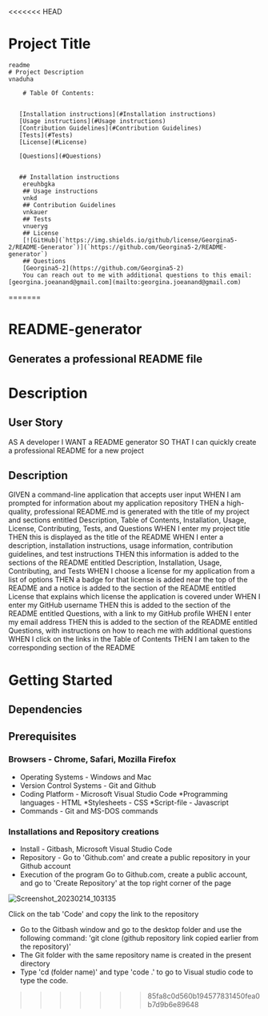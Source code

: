 <<<<<<< HEAD
# Project Title 
    readme
    # Project Description
    vnaduha

        # Table Of Contents:

        
       [Installation instructions](#Installation instructions)
       [Usage instructions](#Usage instructions)
       [Contribution Guidelines](#Contribution Guidelines)
       [Tests](#Tests)
       [License](#License)

       [Questions](#Questions)


       ## Installation instructions
        ereuhbgka
        ## Usage instructions
        vnkd
        ## Contribution Guidelines  
        vnkauer
        ## Tests
        vnueryg
        ## License
        [![GitHub](`https://img.shields.io/github/license/Georgina5-2/README-Generator`)](`https://github.com/Georgina5-2/README-generator`)
        ## Questions
        [Georgina5-2](https://github.com/Georgina5-2)
        You can reach out to me with additional questions to this email:[georgina.joeanand@gmail.com](mailto:georgina.joeanand@gmail.com)
=======
# README-generator
## Generates a professional README file
# Description
## User Story
AS A developer
I WANT a README generator
SO THAT I can quickly create a professional README for a new project
## Description
GIVEN a command-line application that accepts user input
WHEN I am prompted for information about my application repository
THEN a high-quality, professional README.md is generated with the title of my project and sections entitled Description, Table of Contents, Installation, Usage, License, Contributing, Tests, and Questions
WHEN I enter my project title
THEN this is displayed as the title of the README
WHEN I enter a description, installation instructions, usage information, contribution guidelines, and test instructions
THEN this information is added to the sections of the README entitled Description, Installation, Usage, Contributing, and Tests
WHEN I choose a license for my application from a list of options
THEN a badge for that license is added near the top of the README and a notice is added to the section of the README entitled License that explains which license the application is covered under
WHEN I enter my GitHub username
THEN this is added to the section of the README entitled Questions, with a link to my GitHub profile
WHEN I enter my email address
THEN this is added to the section of the README entitled Questions, with instructions on how to reach me with additional questions
WHEN I click on the links in the Table of Contents
THEN I am taken to the corresponding section of the README
# Getting Started
## Dependencies
## Prerequisites
### Browsers - Chrome, Safari, Mozilla Firefox
* Operating Systems - Windows and Mac
* Version Control Systems - Git and Github
* Coding Platform - Microsoft Visual Studio Code *Programming languages - HTML *Stylesheets - CSS *Script-file - Javascript
* Commands - Git and MS-DOS commands
### Installations and Repository creations
* Install - Gitbash, Microsoft Visual Studio Code
* Repository - Go to 'Github.com' and create a public repository in your Github account
* Execution of the program
Go to Github.com, create a public account, and go to 'Create Repository' at the top right corner of the page

![Screenshot_20230214_103135](https://user-images.githubusercontent.com/122113060/223614562-5242e6fe-0889-4200-8293-6050ed8b97ac.png)

Click on the tab 'Code' and copy the link to the repository



* Go to the Gitbash window and go to the desktop folder and use the following command: 'git clone (github repository link copied earlier from the repository)'
* The Git folder with the same repository name is created in the present directory
* Type 'cd (folder name)' and type 'code .' to go to Visual studio code to type the code. 

>>>>>>> 85fa8c0d560b194577831450fea0b7d9b6e89648
